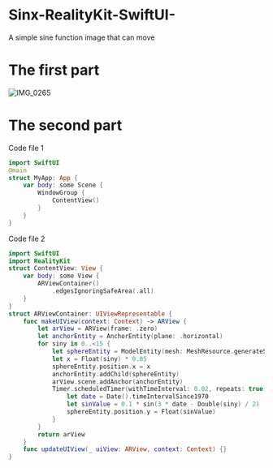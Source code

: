 # Sinx-RealityKit-SwiftUI-
A simple sine function image that can move
# The first part
![IMG_0265](https://github.com/S-way520/Sinx-RealityKit-SwiftUI-/assets/95877651/2aabe3ac-49d8-4ebe-ad3e-9a95c901ff70)
# The second part
Code file 1
```swift
import SwiftUI
@main
struct MyApp: App {
    var body: some Scene {
        WindowGroup {
            ContentView()
        }
    }
}
```
Code file 2
```swift
import SwiftUI
import RealityKit
struct ContentView: View {
    var body: some View {
        ARViewContainer()
            .edgesIgnoringSafeArea(.all)
    }
}
struct ARViewContainer: UIViewRepresentable {
    func makeUIView(context: Context) -> ARView {
        let arView = ARView(frame: .zero)
        let anchorEntity = AnchorEntity(plane: .horizontal)
        for siny in 0..<15 {
            let sphereEntity = ModelEntity(mesh: MeshResource.generateSphere(radius: 0.2 / 10), materials: [SimpleMaterial(color: .red, isMetallic: false)])
            let x = Float(siny) * 0.05
            sphereEntity.position.x = x
            anchorEntity.addChild(sphereEntity)
            arView.scene.addAnchor(anchorEntity)
            Timer.scheduledTimer(withTimeInterval: 0.02, repeats: true) { _ in
                let date = Date().timeIntervalSince1970
                let sinValue = 0.1 * sin(3 * date - Double(siny) / 2)
                sphereEntity.position.y = Float(sinValue)
            }
        }
        return arView
    }
    func updateUIView(_ uiView: ARView, context: Context) {}
}
```
